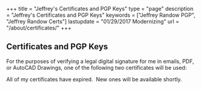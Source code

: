 +++
title = "Jeffrey's Certificates and PGP Keys"
type = "page"
description = "Jeffrey's Certificates and PGP Keys"
keywords = ["Jeffrey Randow PGP", "Jeffrey Randow Certs"]
lastupdate = "01/29/2017 Modernizing"
url =     	"/about/certificates/"
+++
## Certificates and PGP Keys

For the purposes of verifying a legal digital signature for me in emails, PDF, or AutoCAD Drawings, one of the following two certificates  will be used:

All of my certificates have expired.  New ones will be available shortly.
